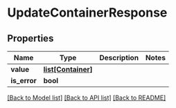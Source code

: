 # UpdateContainerResponse

## Properties
Name | Type | Description | Notes
------------ | ------------- | ------------- | -------------
**value** | [**list[Container]**](Container.md) |  | 
**is_error** | **bool** |  | 

[[Back to Model list]](../README.md#documentation-for-models) [[Back to API list]](../README.md#documentation-for-api-endpoints) [[Back to README]](../README.md)

